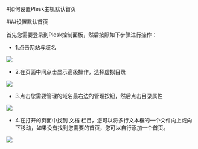 <!-- --- tag: plesk index 默认首页 -->
#如何设置Plesk主机默认首页

###设置默认首页

首先您需要登录到Plesk控制面板，然后按照如下步骤进行操作：

*  1.点击网站与域名

![](http://ww3.sinaimg.cn/large/a74ecc4cjw1dzavciyxybj.jpg)

*  2.在页面中间点击显示高级操作，选择虚拟目录

![](http://ww4.sinaimg.cn/large/a74eed94jw1dzavg3ktnmj.jpg)

*  3.点击您需要管理的域名最右边的管理按钮，然后点击目录属性

![](http://ww2.sinaimg.cn/large/a74e55b4jw1dzax7dhdlvj.jpg)

*  4.在打开的页面中找到 文档 栏目，您可以将多行文本框的一个文件向上或向下移动，如果没有找到您需要的首页，您可以自行添加一个首页。

![](http://ww2.sinaimg.cn/large/a74ecc4cjw1e26t5qazudj.jpg)